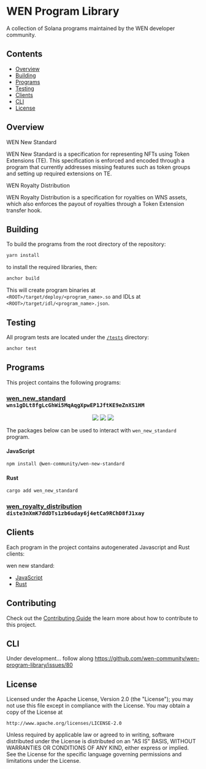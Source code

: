 # WEN Program Library

A collection of Solana programs maintained by the WEN developer community.

## Contents
- [Overview](#overview)
- [Building](#building)
- [Programs](#programs)
- [Testing](#testing)
- [Clients](#clients)
- [CLI](#cli)
- [License](#license)

## Overview

WEN New Standard

WEN New Standard is a specification for representing NFTs using Token Extensions (TE). This specification is enforced and encoded through a program that currently addresses missing features such as token groups and setting up required extensions on TE.

WEN Royalty Distribution

WEN Royalty Distribution is a specification for royalties on WNS assets, which also enforces the payout of royalties through a Token Extension transfer hook.

## Building

To build the programs from the root directory of the repository:

```bash
yarn install
```
to install the required libraries, then:
```bash
anchor build
```

This will create program binaries at `<ROOT>/target/deploy/<program_name>.so` and IDLs at `<ROOT>/target/idl/<program_name>.json`.

## Testing

All program tests are located under the [`/tests`](./tests) directory:

```bash
anchor test
```

## Programs

This project contains the following programs:

### [wen_new_standard](./programs/wen_new_standard/README.md) `wns1gDLt8fgLcGhWi5MqAqgXpwEP1JftKE9eZnXS1HM`

<p align="center">
  <a href="https://github.com/nifty-oss/asset/actions/workflows/main.yml"><img src="https://img.shields.io/github/actions/workflow/status/nifty-oss/asset/main.yml?logo=GitHub" /></a>
  <a href="https://www.npmjs.com/package/@wen-community/wen-new-standard"><img src="https://img.shields.io/npm/v/%40wen-community%2Fwen-new-standard?logo=npm&color=377CC0" /></a>
  <a href="https://crates.io/crates/wen-new-standard"><img src="https://img.shields.io/crates/v/wen-new-standard?logo=rust" /></a>
</p>

The packages below can be used to interact with `wen_new_standard` program.

#### JavaScript
```bash
npm install @wen-community/wen-new-standard
```

#### Rust
```bash
cargo add wen_new_standard
```

### [wen_royalty_distribution](./programs/wen_royalty_distribution/README.md) `diste3nXmK7ddDTs1zb6uday6j4etCa9RChD8fJ1xay`

## Clients

Each program in the project contains autogenerated Javascript and Rust clients:

wen new standard:
- [JavaScript](./clients/js/wen_new_standard/README.md)
- [Rust](./clients/rust/wen_new_standard/README.md)


## Contributing

Check out the [Contributing Guide](./CONTRIBUTING.md) the learn more about how to contribute to this project.

## CLI 

Under development... follow along https://github.com/wen-community/wen-program-library/issues/80

## License

Licensed under the Apache License, Version 2.0 (the "License");
you may not use this file except in compliance with the License.
You may obtain a copy of the License at

    http://www.apache.org/licenses/LICENSE-2.0

Unless required by applicable law or agreed to in writing, software
distributed under the License is distributed on an "AS IS" BASIS,
WITHOUT WARRANTIES OR CONDITIONS OF ANY KIND, either express or implied.
See the License for the specific language governing permissions and
limitations under the License.